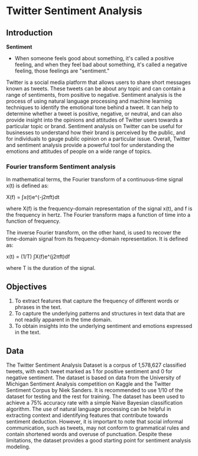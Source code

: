# Twitter Sentiment Analysis
## Introduction
**Sentiment**
* When someone feels good about something, it's called a positive feeling, and when they feel bad about something, it's called a negative feeling, those feelings are "sentiment."

Twitter is a social media platform that allows users to share short messages known as tweets. These tweets can be about any topic and can contain a range of sentiments, from positive to negative. Sentiment analysis is the process of using natural language processing and machine learning techniques to identify the emotional tone behind a tweet. It can help to determine whether a tweet is positive, negative, or neutral, and can also provide insight into the opinions and attitudes of Twitter users towards a particular topic or brand. Sentiment analysis on Twitter can be useful for businesses to understand how their brand is perceived by the public, and for individuals to gauge public opinion on a particular issue. Overall, Twitter and sentiment analysis provide a powerful tool for understanding the emotions and attitudes of people on a wide range of topics.

### Fourier transform Sentiment analysis
In mathematical terms, the Fourier transform of a continuous-time signal x(t) is defined as:

X(f) = ∫x(t)e^(-j2πft)dt

where X(f) is the frequency-domain representation of the signal x(t), and f is the frequency in hertz. The Fourier transform maps a function of time into a function of frequency.

The inverse Fourier transform, on the other hand, is used to recover the time-domain signal from its frequency-domain representation. It is defined as:

x(t) = (1/T) ∫X(f)e^(j2πft)df

where T is the duration of the signal.


## Objectives
1. To extract features that capture the frequency of different words or phrases in the text.
2. To capture the underlying patterns and structures in text data that are not readily apparent in the time domain.
3. To obtain insights into the underlying sentiment and emotions expressed in the text.

## Data
The Twitter Sentiment Analysis Dataset is a corpus of 1,578,627 classified tweets, with each tweet marked as 1 for positive sentiment and 0 for negative sentiment. The dataset is based on data from the University of Michigan Sentiment Analysis competition on Kaggle and the Twitter Sentiment Corpus by Niek Sanders. It is recommended to use 1/10 of the dataset for testing and the rest for training. The dataset has been used to achieve a 75% accuracy rate with a simple Naive Bayesian classification algorithm. The use of natural language processing can be helpful in extracting context and identifying features that contribute towards sentiment deduction. However, it is important to note that social informal communication, such as tweets, may not conform to grammatical rules and contain shortened words and overuse of punctuation. Despite these limitations, the dataset provides a good starting point for sentiment analysis modeling.

